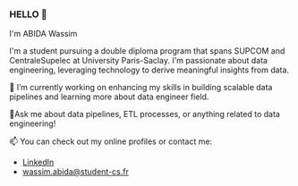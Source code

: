 ### HELLO 👋
I'm ABIDA Wassim

I'm a student pursuing a double diploma program that spans SUPCOM and CentraleSupelec at University Paris-Saclay.
I'm passionate about data engineering, leveraging technology to derive meaningful insights from data.

🔭 I’m currently working on enhancing my skills in building scalable data pipelines and learning more about data engineer field.

💬Ask me about data pipelines, ETL processes, or anything related to data engineering!

📫 You can check out my online profiles or contact me:
* [LinkedIn](https://www.linkedin.com/in/wassim-abida-093910222/)
* wassim.abida@student-cs.fr

<!--
**wasimabida/wasimabida** is a ✨ _special_ ✨ repository because its `README.md` (this file) appears on your GitHub profile.

Here are some ideas to get you started:

- 🔭 I’m currently working on ...
- 🌱 I’m currently learning ...
- 👯 I’m looking to collaborate on ...
- 🤔 I’m looking for help with ...
- 💬 Ask me about ...
- 📫 How to reach me: ...
- 😄 Pronouns: ...
- ⚡ Fun fact: ...
-->
